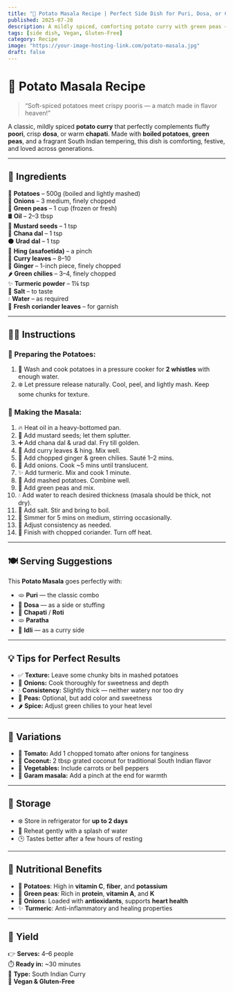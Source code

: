 ```yaml
---
title: "🥔 Potato Masala Recipe | Perfect Side Dish for Puri, Dosa, or Chapati"
published: 2025-07-28
description: A mildly spiced, comforting potato curry with green peas — the perfect companion for poori and South Indian breakfasts.
tags: [side dish, Vegan, Gluten-Free]
category: Recipe
image: "https://your-image-hosting-link.com/potato-masala.jpg"
draft: false
---
```


# 🥔 Potato Masala Recipe

> “Soft-spiced potatoes meet crispy pooris — a match made in flavor heaven!”

A classic, mildly spiced **potato curry** that perfectly complements fluffy **poori**, crisp **dosa**, or warm **chapati**. Made with **boiled potatoes**, **green peas**, and a fragrant South Indian tempering, this dish is comforting, festive, and loved across generations.

---

## 🛒 Ingredients

🥔 **Potatoes** – 500g (boiled and lightly mashed)  
🧅 **Onions** – 3 medium, finely chopped  
🌱 **Green peas** – 1 cup (frozen or fresh)  
🛢️ **Oil** – 2–3 tbsp  
🌰 **Mustard seeds** – 1 tsp  
🌾 **Chana dal** – 1 tsp  
⚫ **Urad dal** – 1 tsp  
💨 **Hing (asafoetida)** – a pinch  
🍃 **Curry leaves** – 8–10  
🧄 **Ginger** – 1-inch piece, finely chopped  
🌶️ **Green chilies** – 3–4, finely chopped  
✨ **Turmeric powder** – 1¼ tsp  
🧂 **Salt** – to taste  
💧 **Water** – as required  
🌿 **Fresh coriander leaves** – for garnish

---

## 👩‍🍳 Instructions

### 🔹 Preparing the Potatoes:

1. 🧼 Wash and cook potatoes in a pressure cooker for **2 whistles** with enough water.  
2. ❄️ Let pressure release naturally. Cool, peel, and lightly mash. Keep some chunks for texture.

### 🔸 Making the Masala:

1. 🔥 Heat oil in a heavy-bottomed pan.  
2. 🌰 Add mustard seeds; let them splutter.  
3. ➕ Add chana dal & urad dal. Fry till golden.  
4. 💨 Add curry leaves & hing. Mix well.  
5. 🧄 Add chopped ginger & green chilies. Sauté 1–2 mins.  
6. 🧅 Add onions. Cook ~5 mins until translucent.  
7. ✨ Add turmeric. Mix and cook 1 minute.  
8. 🥔 Add mashed potatoes. Combine well.  
9. 🌱 Add green peas and mix.  
10. 💧 Add water to reach desired thickness (masala should be thick, not dry).  
11. 🧂 Add salt. Stir and bring to boil.  
12. 🔁 Simmer for 5 mins on medium, stirring occasionally.  
13. 🔄 Adjust consistency as needed.  
14. 🌿 Finish with chopped coriander. Turn off heat.

---

## 🍽️ Serving Suggestions

This **Potato Masala** goes perfectly with:

- 🫓 **Puri** — the classic combo  
- 🥞 **Dosa** — as a side or stuffing  
- 🌾 **Chapati** / **Roti**  
- 🫓 **Paratha**  
- 🥣 **Idli** — as a curry side

---

## 💡 Tips for Perfect Results

- ✅ **Texture:** Leave some chunky bits in mashed potatoes  
- 🧅 **Onions:** Cook thoroughly for sweetness and depth  
- 💧 **Consistency:** Slightly thick — neither watery nor too dry  
- 🌱 **Peas:** Optional, but add color and sweetness  
- 🌶️ **Spice:** Adjust green chilies to your heat level

---

## 🔄 Variations

- 🍅 **Tomato:** Add 1 chopped tomato after onions for tanginess  
- 🥥 **Coconut:** 2 tbsp grated coconut for traditional South Indian flavor  
- 🥕 **Vegetables:** Include carrots or bell peppers  
- 🧂 **Garam masala:** Add a pinch at the end for warmth

---

## 🧊 Storage

- ❄️ Store in refrigerator for **up to 2 days**  
- 🔁 Reheat gently with a splash of water  
- 🕒 Tastes better after a few hours of resting

---

## 🥦 Nutritional Benefits

- 🥔 **Potatoes**: High in **vitamin C**, **fiber**, and **potassium**  
- 🌱 **Green peas**: Rich in **protein**, **vitamin A**, and **K**  
- 🧅 **Onions**: Loaded with **antioxidants**, supports **heart health**  
- ✨ **Turmeric**: Anti-inflammatory and healing properties

---

## 📝 Yield

👉 **Serves:** 4–6 people  
⏱️ **Ready in:** ~30 minutes  
🥄 **Type:** South Indian Curry  
🌱 **Vegan & Gluten-Free**
